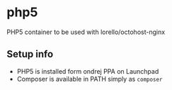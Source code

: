 php5
====

PHP5 container to be used with lorello/octohost-nginx

## Setup info

* PHP5 is installed form ondrej PPA on Launchpad
* Composer is available in PATH simply as `composer`


